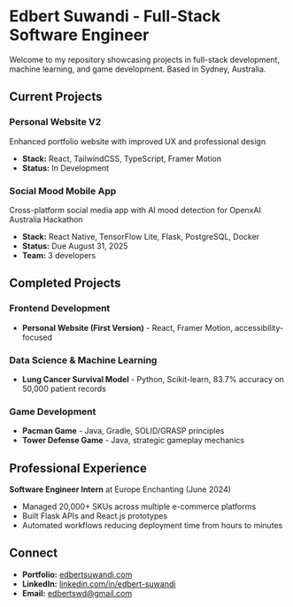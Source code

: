 # **Edbert Suwandi - Full-Stack Software Engineer**

Welcome to my repository showcasing projects in full-stack development, machine learning, and game development. Based in Sydney, Australia.

## **Current Projects**

### Personal Website V2
Enhanced portfolio website with improved UX and professional design
- **Stack:** React, TailwindCSS, TypeScript, Framer Motion
- **Status:** In Development

### Social Mood Mobile App
Cross-platform social media app with AI mood detection for OpenxAI Australia Hackathon
- **Stack:** React Native, TensorFlow Lite, Flask, PostgreSQL, Docker
- **Status:** Due August 31, 2025
- **Team:** 3 developers

## **Completed Projects**

### Frontend Development
- **Personal Website (First Version)** - React, Framer Motion, accessibility-focused

### Data Science & Machine Learning
- **Lung Cancer Survival Model** - Python, Scikit-learn, 83.7% accuracy on 50,000 patient records

### Game Development
- **Pacman Game** - Java, Gradle, SOLID/GRASP principles
- **Tower Defense Game** - Java, strategic gameplay mechanics

## **Professional Experience**
**Software Engineer Intern** at Europe Enchanting (June 2024)
- Managed 20,000+ SKUs across multiple e-commerce platforms
- Built Flask APIs and React.js prototypes
- Automated workflows reducing deployment time from hours to minutes

## **Connect**
- **Portfolio:** [edbertsuwandi.com](https://edbertsuwandi.com/)
- **LinkedIn:** [linkedin.com/in/edbert-suwandi](https://www.linkedin.com/in/edbert-suwandi/)
- **Email:** edbertswd@gmail.com


